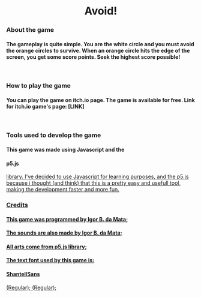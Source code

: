 <h1 align="center">Avoid!</h1>

<h3 align="left">About the game</h3>
<h4>	The gameplay is quite simple. You are the white circle and you must avoid the orange circles to survive. When an orange circle hits the edge of the screen, you get some score points. Seek the highest score possible!</h4>

<br>

<h3 align="left">How to play the game</h3>
<h4>	You can play the game on itch.io page. The game is available for free. Link for itch.io game's page: [LINK]</h4>

<br>

<h3 align="left">Tools used to develop the game</h3>
<h4>	This game was made using Javascript and the</h4> <h4>p5.js</h4><a 
href="https://p5js.org/" target="_blank" rel="noreferrer"> library. I've decided to use Javascript for learning purposes, and the p5.js because i thought (and think) that this is a pretty easy and usefull tool, making the development faster and more fun.</h4>

<br>

<h3 align="left">Credits</h3>
<h4>This game was programmed by Igor B. da Mata;</h4>
<h4>The sounds are also made by Igor B. da Mata;</h4>
<h4>All arts come from p5.js library;</h4>
<h4>The text font used by this game is: </h4><h4>ShantellSans </h4>(Regular);
<a 
href="https://shantellsans.com/" target="_blank" rel="noreferrer"> (Regular);